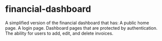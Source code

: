 # financial-dashboard
A simplified version of the financial dashboard that has:  A public home page. A login page. Dashboard pages that are protected by authentication. The ability for users to add, edit, and delete invoices.
